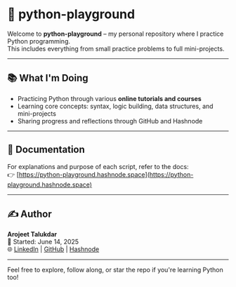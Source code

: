 # 🐍 python-playground

Welcome to **python-playground** – my personal repository where I practice Python programming.  
This includes everything from small practice problems to full mini-projects.

---

## 📚 What I'm Doing

- Practicing Python through various **online tutorials and courses**
- Learning core concepts: syntax, logic building, data structures, and mini-projects
- Sharing progress and reflections through GitHub and Hashnode

---



## 📄 Documentation

For explanations and purpose of each script, refer to the docs:  
👉 [https://python-playground.hashnode.space](https://python-playground.hashnode.space)

---

## ✍️ Author

**Arojeet Talukdar**  
📅 Started: June 14, 2025  
🌐 [LinkedIn](https://www.linkedin.com/in/arojeettalukdar/) | [GitHub](https://github.com/arojeettaluckdar) | [Hashnode](https://qspiders.hashnode.space)

---


Feel free to explore, follow along, or star the repo if you're learning Python too!

